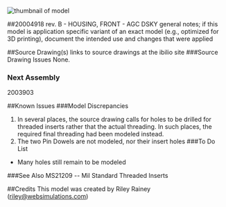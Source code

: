 
![thumbnail of model](model-id-thumbnail.png)

##20004918 rev. B - HOUSING, FRONT - AGC DSKY
general notes; if this model is application specific variant of an exact model (e.g., optimized for 3D printing), document the intended use and changes that were applied

##Source Drawing(s)
links to source drawings at the ibilio site
###Source Drawing Issues
None.

### Next Assembly
2003903

##Known Issues
###Model Discrepancies
1. In several places, the source drawing calls for holes to be drilled for threaded inserts rather that the actual threading.  In such places, the required final threading had been modeled instead.
2. The two Pin Dowels are not modeled, nor their insert holes
###To Do List
* Many holes still remain to be modeled

###See Also
MS21209 -- Mil Standard Threaded Inserts

##Credits
This model was created by Riley Rainey (<riley@websimulations.com>)